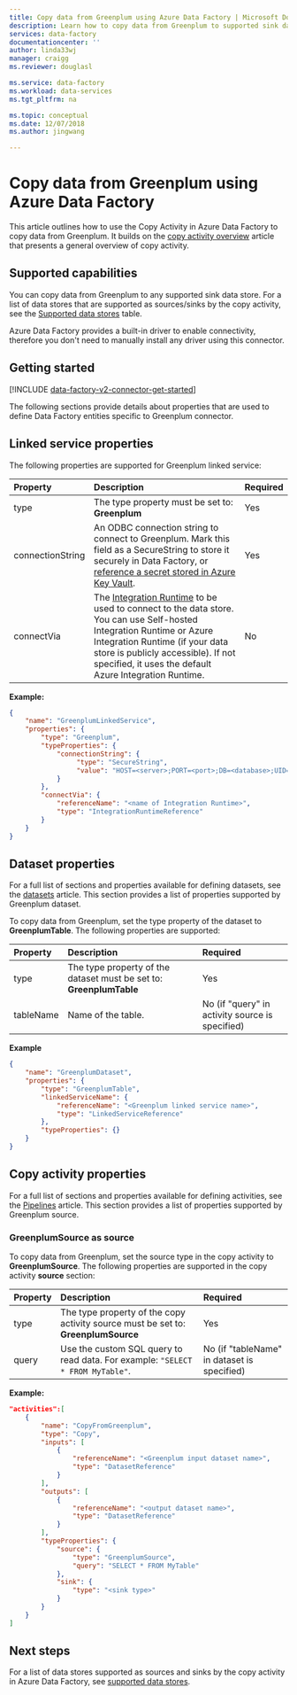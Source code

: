 ```yaml
---
title: Copy data from Greenplum using Azure Data Factory | Microsoft Docs
description: Learn how to copy data from Greenplum to supported sink data stores by using a copy activity in an Azure Data Factory pipeline.
services: data-factory
documentationcenter: ''
author: linda33wj
manager: craigg
ms.reviewer: douglasl

ms.service: data-factory
ms.workload: data-services
ms.tgt_pltfrm: na

ms.topic: conceptual
ms.date: 12/07/2018
ms.author: jingwang

---
```

# Copy data from Greenplum using Azure Data Factory 

This article outlines how to use the Copy Activity in Azure Data Factory to copy data from Greenplum. It builds on the [copy activity overview](copy-activity-overview.md) article that presents a general overview of copy activity.

## Supported capabilities

You can copy data from Greenplum to any supported sink data store. For a list of data stores that are supported as sources/sinks by the copy activity, see the [Supported data stores](copy-activity-overview.md#supported-data-stores-and-formats) table.

Azure Data Factory provides a built-in driver to enable connectivity, therefore you don't need to manually install any driver using this connector.

## Getting started

[!INCLUDE [data-factory-v2-connector-get-started](../../includes/data-factory-v2-connector-get-started.md)]

The following sections provide details about properties that are used to define Data Factory entities specific to Greenplum connector.

## Linked service properties

The following properties are supported for Greenplum linked service:

| Property | Description | Required |
|:--- |:--- |:--- |
| type | The type property must be set to: **Greenplum** | Yes |
| connectionString | An ODBC connection string to connect to Greenplum. Mark this field as a SecureString to store it securely in Data Factory, or [reference a secret stored in Azure Key Vault](store-credentials-in-key-vault.md). | Yes |
| connectVia | The [Integration Runtime](concepts-integration-runtime.md) to be used to connect to the data store. You can use Self-hosted Integration Runtime or Azure Integration Runtime (if your data store is publicly accessible). If not specified, it uses the default Azure Integration Runtime. |No |

**Example:**

```json
{
    "name": "GreenplumLinkedService",
    "properties": {
        "type": "Greenplum",
        "typeProperties": {
            "connectionString": {
                 "type": "SecureString",
                 "value": "HOST=<server>;PORT=<port>;DB=<database>;UID=<user name>;PWD=<password>"
            }
        },
        "connectVia": {
            "referenceName": "<name of Integration Runtime>",
            "type": "IntegrationRuntimeReference"
        }
    }
}
```

## Dataset properties

For a full list of sections and properties available for defining datasets, see the [datasets](concepts-datasets-linked-services.md) article. This section provides a list of properties supported by Greenplum dataset.

To copy data from Greenplum, set the type property of the dataset to **GreenplumTable**. The following properties are supported:

| Property | Description | Required |
|:--- |:--- |:--- |
| type | The type property of the dataset must be set to: **GreenplumTable** | Yes |
| tableName | Name of the table. | No (if "query" in activity source is specified) |

**Example**

```json
{
    "name": "GreenplumDataset",
    "properties": {
        "type": "GreenplumTable",
        "linkedServiceName": {
            "referenceName": "<Greenplum linked service name>",
            "type": "LinkedServiceReference"
        },
        "typeProperties": {}
    }
}
```

## Copy activity properties

For a full list of sections and properties available for defining activities, see the [Pipelines](concepts-pipelines-activities.md) article. This section provides a list of properties supported by Greenplum source.

### GreenplumSource as source

To copy data from Greenplum, set the source type in the copy activity to **GreenplumSource**. The following properties are supported in the copy activity **source** section:

| Property | Description | Required |
|:--- |:--- |:--- |
| type | The type property of the copy activity source must be set to: **GreenplumSource** | Yes |
| query | Use the custom SQL query to read data. For example: `"SELECT * FROM MyTable"`. | No (if "tableName" in dataset is specified) |

**Example:**

```json
"activities":[
    {
        "name": "CopyFromGreenplum",
        "type": "Copy",
        "inputs": [
            {
                "referenceName": "<Greenplum input dataset name>",
                "type": "DatasetReference"
            }
        ],
        "outputs": [
            {
                "referenceName": "<output dataset name>",
                "type": "DatasetReference"
            }
        ],
        "typeProperties": {
            "source": {
                "type": "GreenplumSource",
                "query": "SELECT * FROM MyTable"
            },
            "sink": {
                "type": "<sink type>"
            }
        }
    }
]
```

## Next steps
For a list of data stores supported as sources and sinks by the copy activity in Azure Data Factory, see [supported data stores](copy-activity-overview.md#supported-data-stores-and-formats).
